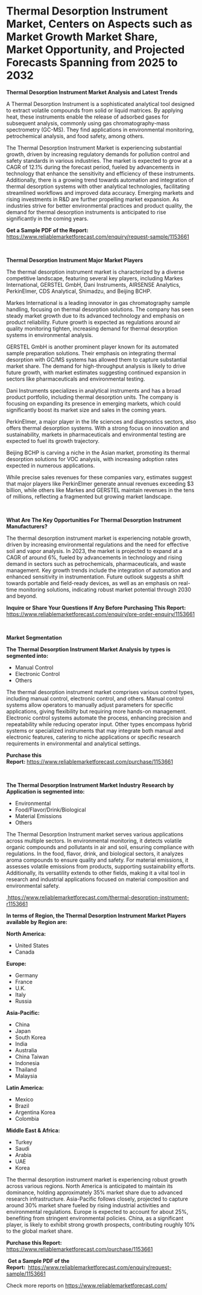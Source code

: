<p><h1>Thermal Desorption Instrument Market, Centers on Aspects such as Market Growth Market Share, Market Opportunity, and Projected Forecasts Spanning from 2025 to 2032</h1></p><p><strong>Thermal Desorption Instrument Market Analysis and Latest Trends</strong></p>
<p><p>A Thermal Desorption Instrument is a sophisticated analytical tool designed to extract volatile compounds from solid or liquid matrices. By applying heat, these instruments enable the release of adsorbed gases for subsequent analysis, commonly using gas chromatography-mass spectrometry (GC-MS). They find applications in environmental monitoring, petrochemical analysis, and food safety, among others.</p><p>The Thermal Desorption Instrument Market is experiencing substantial growth, driven by increasing regulatory demands for pollution control and safety standards in various industries. The market is expected to grow at a CAGR of 12.1% during the forecast period, fueled by advancements in technology that enhance the sensitivity and efficiency of these instruments. Additionally, there is a growing trend towards automation and integration of thermal desorption systems with other analytical technologies, facilitating streamlined workflows and improved data accuracy. Emerging markets and rising investments in R&D are further propelling market expansion. As industries strive for better environmental practices and product quality, the demand for thermal desorption instruments is anticipated to rise significantly in the coming years.</p></p>
<p><strong>Get a Sample PDF of the Report:&nbsp;</strong> <a href="https://www.reliablemarketforecast.com/enquiry/request-sample/1153661?utm_campaign=3203&utm_medium=2&utm_source=Github&utm_content=ia&utm_term=22032025&utm_id=thermal-desorption-instrument">https://www.reliablemarketforecast.com/enquiry/request-sample/1153661</a></p>
<p>&nbsp;</p>
<p><strong>Thermal Desorption Instrument Major Market Players</strong></p>
<p><p>The thermal desorption instrument market is characterized by a diverse competitive landscape, featuring several key players, including Markes International, GERSTEL GmbH, Dani Instruments, AIRSENSE Analytics, PerkinElmer, CDS Analytical, Shimadzu, and Beijing BCHP. </p><p>Markes International is a leading innovator in gas chromatography sample handling, focusing on thermal desorption solutions. The company has seen steady market growth due to its advanced technology and emphasis on product reliability. Future growth is expected as regulations around air quality monitoring tighten, increasing demand for thermal desorption systems in environmental analysis.</p><p>GERSTEL GmbH is another prominent player known for its automated sample preparation solutions. Their emphasis on integrating thermal desorption with GC/MS systems has allowed them to capture substantial market share. The demand for high-throughput analysis is likely to drive future growth, with market estimates suggesting continued expansion in sectors like pharmaceuticals and environmental testing.</p><p>Dani Instruments specializes in analytical instruments and has a broad product portfolio, including thermal desorption units. The company is focusing on expanding its presence in emerging markets, which could significantly boost its market size and sales in the coming years.</p><p>PerkinElmer, a major player in the life sciences and diagnostics sectors, also offers thermal desorption systems. With a strong focus on innovation and sustainability, markets in pharmaceuticals and environmental testing are expected to fuel its growth trajectory. </p><p>Beijing BCHP is carving a niche in the Asian market, promoting its thermal desorption solutions for VOC analysis, with increasing adoption rates expected in numerous applications.</p><p>While precise sales revenues for these companies vary, estimates suggest that major players like PerkinElmer generate annual revenues exceeding $3 billion, while others like Markes and GERSTEL maintain revenues in the tens of millions, reflecting a fragmented but growing market landscape.</p></p>
<p>&nbsp;</p>
<p><strong>What Are The Key Opportunities For Thermal Desorption Instrument Manufacturers?</strong></p>
<p><p>The thermal desorption instrument market is experiencing notable growth, driven by increasing environmental regulations and the need for effective soil and vapor analysis. In 2023, the market is projected to expand at a CAGR of around 6%, fueled by advancements in technology and rising demand in sectors such as petrochemicals, pharmaceuticals, and waste management. Key growth trends include the integration of automation and enhanced sensitivity in instrumentation. Future outlook suggests a shift towards portable and field-ready devices, as well as an emphasis on real-time monitoring solutions, indicating robust market potential through 2030 and beyond.</p></p>
<p><strong>Inquire or Share Your Questions If Any Before Purchasing This Report:</strong> <a href="https://www.reliablemarketforecast.com/enquiry/pre-order-enquiry/1153661?utm_campaign=3203&utm_medium=2&utm_source=Github&utm_content=ia&utm_term=22032025&utm_id=thermal-desorption-instrument">https://www.reliablemarketforecast.com/enquiry/pre-order-enquiry/1153661</a></p>
<p>&nbsp;</p>
<p><strong>Market Segmentation</strong></p>
<p><strong>The Thermal Desorption Instrument Market Analysis by types is segmented into:</strong></p>
<p><ul><li>Manual Control</li><li>Electronic Control</li><li>Others</li></ul></p>
<p><p>The thermal desorption instrument market comprises various control types, including manual control, electronic control, and others. Manual control systems allow operators to manually adjust parameters for specific applications, giving flexibility but requiring more hands-on management. Electronic control systems automate the process, enhancing precision and repeatability while reducing operator input. Other types encompass hybrid systems or specialized instruments that may integrate both manual and electronic features, catering to niche applications or specific research requirements in environmental and analytical settings.</p></p>
<p><strong>Purchase this Report:&nbsp;</strong><a href="https://www.reliablemarketforecast.com/purchase/1153661?utm_campaign=3203&utm_medium=2&utm_source=Github&utm_content=ia&utm_term=22032025&utm_id=thermal-desorption-instrument">https://www.reliablemarketforecast.com/purchase/1153661</a></p>
<p>&nbsp;</p>
<p><strong>The Thermal Desorption Instrument Market Industry Research by Application is segmented into:</strong></p>
<p><ul><li>Environmental</li><li>Food/Flavor/Drink/Biological</li><li>Material Emissions</li><li>Others</li></ul></p>
<p><p>The Thermal Desorption Instrument market serves various applications across multiple sectors. In environmental monitoring, it detects volatile organic compounds and pollutants in air and soil, ensuring compliance with regulations. In the food, flavor, drink, and biological sectors, it analyzes aroma compounds to ensure quality and safety. For material emissions, it assesses volatile emissions from products, supporting sustainability efforts. Additionally, its versatility extends to other fields, making it a vital tool in research and industrial applications focused on material composition and environmental safety.</p></p>
<p><a href="https://www.reliablemarketforecast.com/thermal-desorption-instrument-r1153661?utm_campaign=3203&utm_medium=2&utm_source=Github&utm_content=ia&utm_term=22032025&utm_id=thermal-desorption-instrument">&nbsp;https://www.reliablemarketforecast.com/thermal-desorption-instrument-r1153661</a></p>
<p><strong>In terms of Region, the Thermal Desorption Instrument Market Players available by Region are:</strong></p>
<p>
    <p> <strong> North America: </strong>
        <ul>
            <li>United States</li>
            <li>Canada</li>
        </ul>
        </p> 
    <p> <strong> Europe: </strong>
        <ul>
            <li>Germany</li>
            <li>France</li>
            <li>U.K.</li>
            <li>Italy</li>
            <li>Russia</li>
        </ul>
        </p> 
    <p> <strong> Asia-Pacific: </strong>
        <ul>
            <li>China</li>
            <li>Japan</li>
            <li>South Korea</li>
            <li>India</li>
            <li>Australia</li>
            <li>China Taiwan</li>
            <li>Indonesia</li>
            <li>Thailand</li>
            <li>Malaysia</li>
        </ul>
        </p> 
    <p> <strong> Latin America: </strong>
        <ul>
            <li>Mexico</li>
            <li>Brazil</li>
            <li>Argentina Korea</li>
            <li>Colombia</li>
        </ul>
        </p> 
    <p> <strong> Middle East & Africa: </strong>
        <ul>
            <li>Turkey</li>
            <li>Saudi</li>
            <li>Arabia</li>
            <li>UAE</li>
            <li>Korea</li>
        </ul>
    </p>
    </p>
<p><p>The thermal desorption instrument market is experiencing robust growth across various regions. North America is anticipated to maintain its dominance, holding approximately 35% market share due to advanced research infrastructure. Asia-Pacific follows closely, projected to capture around 30% market share fueled by rising industrial activities and environmental regulations. Europe is expected to account for about 25%, benefiting from stringent environmental policies. China, as a significant player, is likely to exhibit strong growth prospects, contributing roughly 10% to the global market share.</p></p>
<p><strong>Purchase this Report: </strong><a href="https://www.reliablemarketforecast.com/purchase/1153661?utm_campaign=3203&utm_medium=2&utm_source=Github&utm_content=ia&utm_term=22032025&utm_id=thermal-desorption-instrument">https://www.reliablemarketforecast.com/purchase/1153661</a></p>
<p>&nbsp;<strong>Get a Sample PDF of the Report:&nbsp;&nbsp;</strong><a href="https://www.reliablemarketforecast.com/enquiry/request-sample/1153661?utm_campaign=3203&utm_medium=2&utm_source=Github&utm_content=ia&utm_term=22032025&utm_id=thermal-desorption-instrument">https://www.reliablemarketforecast.com/enquiry/request-sample/1153661</a></p>
<p><strong></strong></p>
<p>Check more reports on <a href="https://www.reliablemarketforecast.com/?utm_campaign=3203&utm_medium=2&utm_source=Github&utm_content=ia&utm_term=22032025&utm_id=thermal-desorption-instrument">https://www.reliablemarketforecast.com/</a></p>